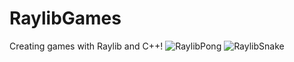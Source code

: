 # RaylibGames
Creating games with Raylib and C++!
![RaylibPong](https://github.com/user-attachments/assets/68046474-3e8e-42d8-be38-71bf19240999)
![RaylibSnake](https://github.com/user-attachments/assets/294ae785-a84f-4e5d-916f-a6cd9a01c2b8)

